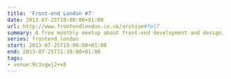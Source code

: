 ```yaml
---
title: 'Front-end London #7'
date: 2013-07-25T19:00:00+01:00
url: http://www.frontendlondon.co.uk/archive#fel7
summary: A free monthly meetup about front-end development and design.
series: frontend_london
start: 2013-07-25T19:00:00+01:00
end: 2013-07-25T21:30:00+01:00
tags:
- venue:9c3xgwj2+x8
---
```

